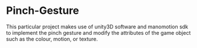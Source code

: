 # Pinch-Gesture
This particular project makes use of unity3D software and manomotion sdk to implement the pinch gesture and modify the attributes of the game object such as the colour, motion, or texture. 
